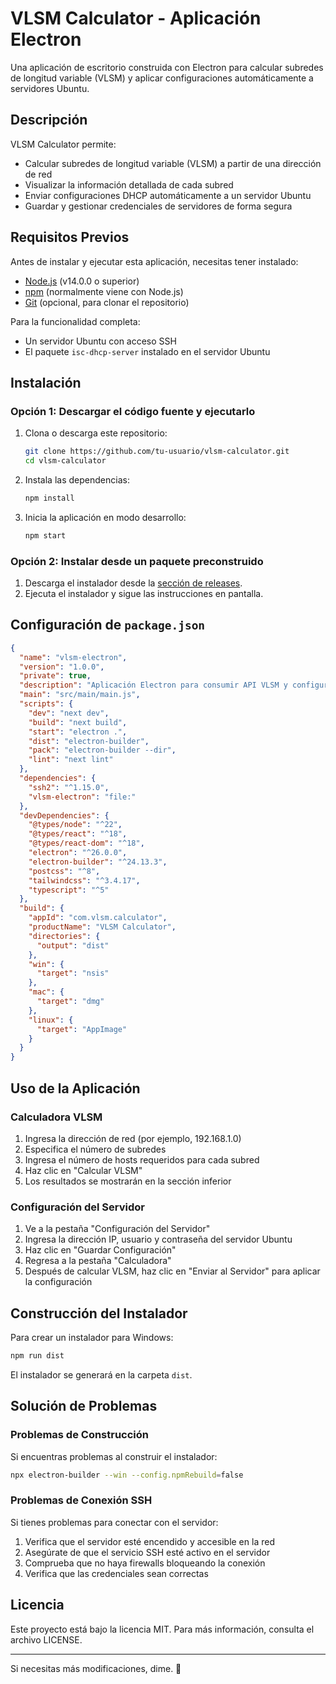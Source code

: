 # VLSM Calculator - Aplicación Electron

Una aplicación de escritorio construida con Electron para calcular subredes de longitud variable (VLSM) y aplicar configuraciones automáticamente a servidores Ubuntu.

## Descripción

VLSM Calculator permite:
- Calcular subredes de longitud variable (VLSM) a partir de una dirección de red
- Visualizar la información detallada de cada subred
- Enviar configuraciones DHCP automáticamente a un servidor Ubuntu
- Guardar y gestionar credenciales de servidores de forma segura

## Requisitos Previos

Antes de instalar y ejecutar esta aplicación, necesitas tener instalado:

- [Node.js](https://nodejs.org/) (v14.0.0 o superior)
- [npm](https://www.npmjs.com/) (normalmente viene con Node.js)
- [Git](https://git-scm.com/) (opcional, para clonar el repositorio)

Para la funcionalidad completa:
- Un servidor Ubuntu con acceso SSH
- El paquete `isc-dhcp-server` instalado en el servidor Ubuntu

## Instalación

### Opción 1: Descargar el código fuente y ejecutarlo

1. Clona o descarga este repositorio:
   ```bash
   git clone https://github.com/tu-usuario/vlsm-calculator.git
   cd vlsm-calculator
   ```
2. Instala las dependencias:
   ```bash
   npm install
   ```
3. Inicia la aplicación en modo desarrollo:
   ```bash
   npm start
   ```

### Opción 2: Instalar desde un paquete preconstruido

1. Descarga el instalador desde la [sección de releases](https://github.com/tu-usuario/vlsm-calculator/releases).
2. Ejecuta el instalador y sigue las instrucciones en pantalla.

## Configuración de `package.json`

```json
{
  "name": "vlsm-electron",
  "version": "1.0.0",
  "private": true,
  "description": "Aplicación Electron para consumir API VLSM y configurar servidor",
  "main": "src/main/main.js",
  "scripts": {
    "dev": "next dev",
    "build": "next build",
    "start": "electron .",
    "dist": "electron-builder",
    "pack": "electron-builder --dir",
    "lint": "next lint"
  },
  "dependencies": {
    "ssh2": "^1.15.0",
    "vlsm-electron": "file:"
  },
  "devDependencies": {
    "@types/node": "^22",
    "@types/react": "^18",
    "@types/react-dom": "^18",
    "electron": "^26.0.0",
    "electron-builder": "^24.13.3",
    "postcss": "^8",
    "tailwindcss": "^3.4.17",
    "typescript": "^5"
  },
  "build": {
    "appId": "com.vlsm.calculator",
    "productName": "VLSM Calculator",
    "directories": {
      "output": "dist"
    },
    "win": {
      "target": "nsis"
    },
    "mac": {
      "target": "dmg"
    },
    "linux": {
      "target": "AppImage"
    }
  }
}
```

## Uso de la Aplicación

### Calculadora VLSM

1. Ingresa la dirección de red (por ejemplo, 192.168.1.0)
2. Especifica el número de subredes
3. Ingresa el número de hosts requeridos para cada subred
4. Haz clic en "Calcular VLSM"
5. Los resultados se mostrarán en la sección inferior

### Configuración del Servidor

1. Ve a la pestaña "Configuración del Servidor"
2. Ingresa la dirección IP, usuario y contraseña del servidor Ubuntu
3. Haz clic en "Guardar Configuración"
4. Regresa a la pestaña "Calculadora"
5. Después de calcular VLSM, haz clic en "Enviar al Servidor" para aplicar la configuración

## Construcción del Instalador

Para crear un instalador para Windows:

```bash
npm run dist
```

El instalador se generará en la carpeta `dist`.

## Solución de Problemas

### Problemas de Construcción

Si encuentras problemas al construir el instalador:

```bash
npx electron-builder --win --config.npmRebuild=false
```

### Problemas de Conexión SSH

Si tienes problemas para conectar con el servidor:

1. Verifica que el servidor esté encendido y accesible en la red
2. Asegúrate de que el servicio SSH esté activo en el servidor
3. Comprueba que no haya firewalls bloqueando la conexión
4. Verifica que las credenciales sean correctas

## Licencia

Este proyecto está bajo la licencia MIT. Para más información, consulta el archivo LICENSE.

---

Si necesitas más modificaciones, dime. 🚀

